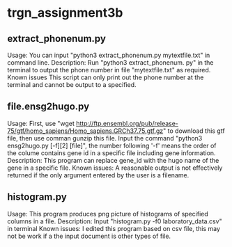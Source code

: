 # trgn_assignment3b
## extract_phonenum.py
Usage:
You can input "python3 extract_phonenum.py mytextfile.txt" in command line.
Description:
Run "python3 extract_phonenum. py" in the terminal to output the phone number in file "mytextfile.txt" as required.
Known issues
This script can only print out the phone number at the terminal and cannot be output to a specified.

## file.ensg2hugo.py
Usage:
First, use "wget http://ftp.ensembl.org/pub/release-75/gtf/homo_sapiens/Homo_sapiens.GRCh37.75.gtf.gz" to download this gtf file, then use comman gunzip this file. Input the command "python3 ensg2hugo.py [-f][2] [file]", the number following '-f' means the order of the colume contains gene id in a specific file including gene information.
Description:
This program can replace gene_id with the hugo name of the gene in a specific file.
Known issues:
A reasonable output is not effectively returned if the only argument entered by the user is a filename.

## histogram.py
Usage:
This program produces png picture of histograms of specified columns in a file.
Description:
Input "histogram.py -f0 laboratory_data.csv" in terminal
Known issues:
I edited this program based on csv file, this may not be work if a the input document is other types of file.

